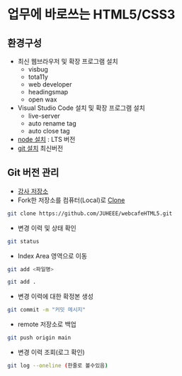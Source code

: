# 업무에 바로쓰는 HTML5/CSS3

## 환경구성
- 최신 웹브라우저 및 확장 프로그램 설치
  - visbug
  - tota11y
  - web developer
  - headingsmap
  - open wax
- Visual Studio Code  설치 및 확장 프로그램 설치
  - live-server
  - auto rename tag
  - auto close tag
- [node 설치](https://nodejs.org/ko/)
: LTS 버전
- [git 설치](https://git-scm.com/)
최신버전
## Git 버전 관리
- [강사 저장소](https://github.com/seulbinim/webcafeHTML5)
- Fork한 저장소를 컴퓨터(Local)로 [Clone](https://github.com/JUHEEE/webcafeHTML5.git)  
```bash
git clone https://github.com/JUHEEE/webcafeHTML5.git
```

- 변경 이력 및 상태 확인
```bash
git status
```
- Index Area 영역으로 이동
```bash
git add <파일명>
```
```bash
git add .
```
- 변경 이력에 대한 확정본 생성
```bash
git commit -m "커밋 메시지"
```
- remote 저장소로 백업
```bash
git push origin main
```
- 변경 이력 조회(로그 확인)
```bash
git log --oneline (한줄로 볼수있음)
```

